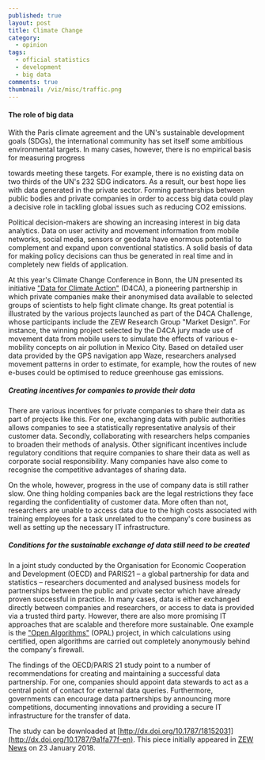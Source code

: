 ```yaml
---
published: true
layout: post
title: Climate Change
category: 
  - opinion
tags: 
  - official statistics
  - development
  - big data
comments: true
thumbnail: /viz/misc/traffic.png
---
```



#### The role of big data

With the Paris climate agreement and the UN's sustainable development goals (SDGs), the international community has set itself some ambitious environmental targets. In many cases, however, there is no empirical basis for measuring progress
<!--more-->
towards meeting these targets. For example, there is no existing data on two thirds of the UN's 232 SDG indicators. As a result, our best hope lies with data generated in the private sector. Forming partnerships between public bodies and private companies in order to access big data could play a decisive role in tackling global issues such as reducing CO2 emissions.

Political decision-makers are showing an increasing interest in big data analytics. Data on user activity and movement information from mobile networks, social media, sensors or geodata have enormous potential to complement and expand upon conventional statistics. A solid basis of data for making policy decisions can thus be generated in real time and in completely new fields of application.

At this year's Climate Change Conference in Bonn, the UN presented its initiative ["Data for Climate Action"](http://www.dataforclimateaction.org/home/challenge/) (D4CA), a pioneering partnership in which private companies make their anonymised data available to selected groups of scientists to help fight climate change. Its great potential is illustrated by the various projects launched as part of the D4CA Challenge, whose participants include the ZEW Research Group "Market Design". For instance, the winning project selected by the D4CA jury made use of movement data from mobile users to simulate the effects of various e-mobility concepts on air pollution in Mexico City. Based on detailed user data provided by the GPS navigation app Waze, researchers analysed movement patterns in order to estimate, for example, how the routes of new e-buses
could be optimised to reduce greenhouse gas emissions.

##### Creating incentives for companies to provide their data

There are various incentives for private companies to share their data as part of projects like this. For one, exchanging data with public authorities allows companies to see a statistically representative analysis of their customer data. Secondly, collaborating with researchers helps companies to broaden their methods of analysis. Other significant incentives include regulatory conditions that require companies to share their data as well as corporate social responsibility. Many companies have also come to recognise the competitive advantages of sharing data.

On the whole, however, progress in the use of company data is still rather slow. One thing holding companies back are the legal restrictions they face regarding the confidentiality of customer data. More often than not, researchers are unable to access data due to the high costs associated with training employees for a task unrelated to the company's core business as well as setting up the necessary IT infrastructure.

##### Conditions for the sustainable exchange of data still need to be created

In a joint study conducted by the Organisation for Economic Cooperation and Development (OECD) and PARIS21 – a global partnership for data and statistics – researchers documented and analysed business models for partnerships between the public and private sector which have already proven successful in practice. In many cases, data is either exchanged directly between companies and researchers, or access to data is provided via a trusted third party. However, there are also more promising IT approaches that are scalable and therefore more sustainable. One example is the ["Open Algorithms"](http://www.opalproject.org/) (OPAL) project, in which calculations using certified, open algorithms are carried out completely anonymously behind the company's firewall.

The findings of the OECD/PARIS 21 study point to a number of recommendations for creating and maintaining a successful data partnership. For one, companies should appoint data stewards to act as a central point of contact for external data queries. Furthermore, governments can encourage data partnerships by announcing more competitions, documenting innovations and providing a secure IT infrastructure for the transfer of  data.

The study can be downloaded at [http://dx.doi.org/10.1787/18152031](http://dx.doi.org/10.1787/9a1fa77f-en). This piece initially appeared in [ZEW News](http://www.zew.de/en/publikationen/0102-2018/) on 23 January 2018.
